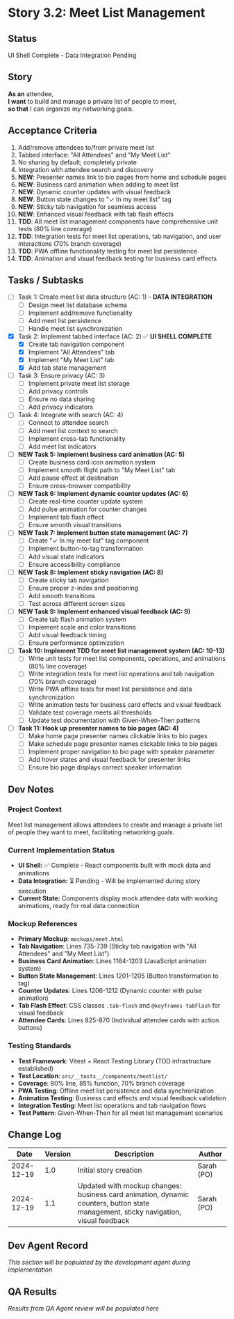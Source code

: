 # Story 3.2: Meet List Management

## Status
UI Shell Complete - Data Integration Pending

## Story
**As an** attendee,  
**I want** to build and manage a private list of people to meet,  
**so that** I can organize my networking goals.

## Acceptance Criteria
1. Add/remove attendees to/from private meet list
2. Tabbed interface: "All Attendees" and "My Meet List"
3. No sharing by default; completely private
4. Integration with attendee search and discovery
5. **NEW**: Presenter names link to bio pages from home and schedule pages
6. **NEW**: Business card animation when adding to meet list
7. **NEW**: Dynamic counter updates with visual feedback
8. **NEW**: Button state changes to "✓ In my meet list" tag
9. **NEW**: Sticky tab navigation for seamless access
10. **NEW**: Enhanced visual feedback with tab flash effects
11. **TDD**: All meet list management components have comprehensive unit tests (80% line coverage)
12. **TDD**: Integration tests for meet list operations, tab navigation, and user interactions (70% branch coverage)
13. **TDD**: PWA offline functionality testing for meet list persistence
14. **TDD**: Animation and visual feedback testing for business card effects

## Tasks / Subtasks
- [ ] Task 1: Create meet list data structure (AC: 1) - **DATA INTEGRATION**
  - [ ] Design meet list database schema
  - [ ] Implement add/remove functionality
  - [ ] Add meet list persistence
  - [ ] Handle meet list synchronization
- [x] Task 2: Implement tabbed interface (AC: 2) ✅ **UI SHELL COMPLETE**
  - [x] Create tab navigation component
  - [x] Implement "All Attendees" tab
  - [x] Implement "My Meet List" tab
  - [x] Add tab state management
- [ ] Task 3: Ensure privacy (AC: 3)
  - [ ] Implement private meet list storage
  - [ ] Add privacy controls
  - [ ] Ensure no data sharing
  - [ ] Add privacy indicators
- [ ] Task 4: Integrate with search (AC: 4)
  - [ ] Connect to attendee search
  - [ ] Add meet list context to search
  - [ ] Implement cross-tab functionality
  - [ ] Add meet list indicators
- [ ] **NEW Task 5: Implement business card animation (AC: 5)**
  - [ ] Create business card icon animation system
  - [ ] Implement smooth flight path to "My Meet List" tab
  - [ ] Add pause effect at destination
  - [ ] Ensure cross-browser compatibility
- [ ] **NEW Task 6: Implement dynamic counter updates (AC: 6)**
  - [ ] Create real-time counter update system
  - [ ] Add pulse animation for counter changes
  - [ ] Implement tab flash effect
  - [ ] Ensure smooth visual transitions
- [ ] **NEW Task 7: Implement button state management (AC: 7)**
  - [ ] Create "✓ In my meet list" tag component
  - [ ] Implement button-to-tag transformation
  - [ ] Add visual state indicators
  - [ ] Ensure accessibility compliance
- [ ] **NEW Task 8: Implement sticky navigation (AC: 8)**
  - [ ] Create sticky tab navigation
  - [ ] Ensure proper z-index and positioning
  - [ ] Add smooth transitions
  - [ ] Test across different screen sizes
- [ ] **NEW Task 9: Implement enhanced visual feedback (AC: 9)**
  - [ ] Create tab flash animation system
  - [ ] Implement scale and color transitions
  - [ ] Add visual feedback timing
  - [ ] Ensure performance optimization
- [ ] **Task 10: Implement TDD for meet list management system (AC: 10-13)**
  - [ ] Write unit tests for meet list components, operations, and animations (80% line coverage)
  - [ ] Write integration tests for meet list operations and tab navigation (70% branch coverage)
  - [ ] Write PWA offline tests for meet list persistence and data synchronization
  - [ ] Write animation tests for business card effects and visual feedback
  - [ ] Validate test coverage meets all thresholds
  - [ ] Update test documentation with Given-When-Then patterns
- [ ] **Task 11: Hook up presenter names to bio pages (AC: 4)**
  - [ ] Make home page presenter names clickable links to bio pages
  - [ ] Make schedule page presenter names clickable links to bio pages
  - [ ] Implement proper navigation to bio page with speaker parameter
  - [ ] Add hover states and visual feedback for presenter links
  - [ ] Ensure bio page displays correct speaker information

## Dev Notes
### Project Context
Meet list management allows attendees to create and manage a private list of people they want to meet, facilitating networking goals.

### Current Implementation Status
- **UI Shell:** ✅ Complete - React components built with mock data and animations
- **Data Integration:** ⏳ Pending - Will be implemented during story execution
- **Current State:** Components display mock attendee data with working animations, ready for real data connection

### Mockup References
- **Primary Mockup**: `mockups/meet.html`
- **Tab Navigation**: Lines 735-739 (Sticky tab navigation with "All Attendees" and "My Meet List")
- **Business Card Animation**: Lines 1164-1203 (JavaScript animation system)
- **Button State Management**: Lines 1201-1205 (Button transformation to tag)
- **Counter Updates**: Lines 1206-1212 (Dynamic counter with pulse animation)
- **Tab Flash Effect**: CSS classes `.tab-flash` and `@keyframes tabFlash` for visual feedback
- **Attendee Cards**: Lines 825-870 (Individual attendee cards with action buttons)

### Testing Standards
- **Test Framework**: Vitest + React Testing Library (TDD infrastructure established)
- **Test Location**: `src/__tests__/components/meetlist/`
- **Coverage**: 80% line, 85% function, 70% branch coverage
- **PWA Testing**: Offline meet list persistence and data synchronization
- **Animation Testing**: Business card effects and visual feedback validation
- **Integration Testing**: Meet list operations and tab navigation flows
- **Test Pattern**: Given-When-Then for all meet list management scenarios

## Change Log
| Date | Version | Description | Author |
|------|---------|-------------|---------|
| 2024-12-19 | 1.0 | Initial story creation | Sarah (PO) |
| 2024-12-19 | 1.1 | Updated with mockup changes: business card animation, dynamic counters, button state management, sticky navigation, visual feedback | Sarah (PO) |

## Dev Agent Record
*This section will be populated by the development agent during implementation*

## QA Results
*Results from QA Agent review will be populated here*
